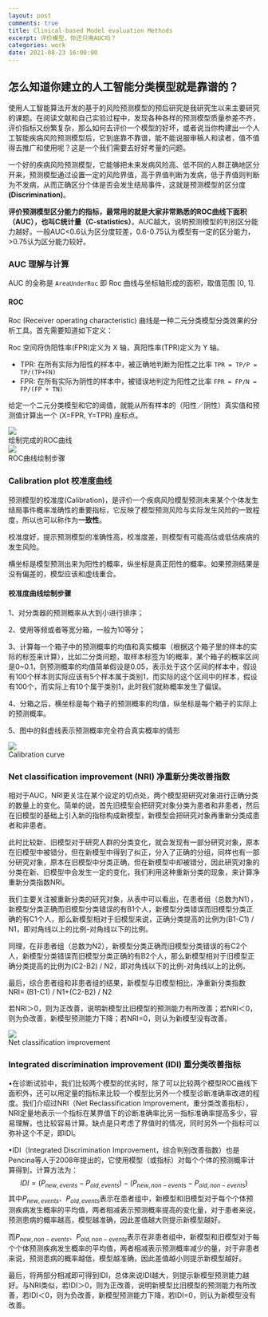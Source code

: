 ```yaml
---
layout: post
comments: true
title: Clinical-based Model evaluation Methods
excerpt: 评价模型，你还只用AUC吗？
categories: work
date: 2021-08-23 16:00:00
---
```




## 怎么知道你建立的人工智能分类模型就是靠谱的？

使用人工智能算法开发的基于的风险预测模型的预后研究是我研究生以来主要研究的课题。在阅读文献和自己实验过程中，发现各种各样的预测模型质量参差不齐，评价指标又纷繁复杂，那么如何去评价一个模型的好坏，或者说当你构建出一个人工智能疾病风险预测模型后，它到底靠不靠谱，能不能说服审稿人和读者，值不值得去推广和使用呢？这是一个我们需要去好好考量的问题。



  一个好的疾病风险预测模型，它能够把未来发病风险高、低不同的人群正确地区分开来，预测模型通过设置一定的风险界值，高于界值判断为发病，低于界值则判断为不发病，从而正确区分个体是否会发生结局事件，这就是预测模型的区分度 **(Discrimination)**。



**评价预测模型区分能力的指标，最常用的就是大家非常熟悉的ROC曲线下面积（AUC），也叫C统计量（C-statistics）**。AUC越大，说明预测模型的判别区分能力越好。一般AUC<0.6认为区分度较差，0.6-0.75认为模型有一定的区分能力，>0.75认为区分能力较好。

### AUC 理解与计算

AUC 的全称是 `AreaUnderRoc` 即 Roc 曲线与坐标轴形成的面积，取值范围 [0, 1].

#### ROC

Roc (Receiver operating characteristic) 曲线是一种二元分类模型分类效果的分析工具。首先需要知道如下定义：

Roc 空间将伪阳性率(FPR)定义为 X 轴，真阳性率(TPR)定义为 Y 轴。

- TPR: 在所有实际为阳性的样本中，被正确地判断为阳性之比率 `TPR = TP/P = TP/(TP+FN)`
- FPR: 在所有实际为阴性的样本中，被错误地判定为阳性之比率 `FPR = FP/N = FP/(FP + TN)`

给定一个二元分类模型和它的阈值，就能从所有样本的（阳性／阴性）真实值和预测值计算出一个 (X=FPR, Y=TPR) 座标点。

<div class="imgcap">
<img src="/assets/2021-08-23-roc1.png">
<div class="thecap">绘制完成的ROC曲线</div>
</div>

<div class="imgcap">
<img src="/assets/2021-08-23-roc2.png">
<div class="thecap">ROC曲线绘制步骤</div>
</div>

### Calibration plot 校准度曲线

预测模型的校准度(Calibration)，是评价一个疾病风险模型预测未来某个个体发生结局事件概率准确性的重要指标，它反映了模型预测风险与实际发生风险的一致程度，所以也可以称作为**一致性**。

校准度好，提示预测模型的准确性高，校准度差，则模型有可能高估或低估疾病的发生风险。

横坐标是模型预测出来为阳性的概率，纵坐标是真正阳性的概率。如果预测结果是没有偏差的，模型应该和虚线重合。

#### 校准度曲线绘制步骤

1、对分类器的预测概率从大到小进行排序；

2、使用等频或者等宽分箱，一般为10等分；

3、计算每一个箱子中的预测概率的均值和真实概率（根据这个箱子里的样本的实际的标签来计算），比如二分类问题，取样本标签为1的概率，某个箱子的概率区间是0~0.1，则预测概率的均值简单假设是0.05，表示处于这个区间的样本中，假设有100个样本则实际应该有5个样本属于类别1，而实际的这个区间中的样本，假设有100个，而实际上有10个属于类别1，此时我们就称概率发生了偏误。

4、分箱之后，横坐标是每个箱子的预测概率的均值，纵坐标是每个箱子的实际上的预测概率。

5、图中的斜虚线表示预测概率完全符合真实概率的情形

<div class="imgcap">
<img src="/assets/2021-08-23-calibration-curve.png">
<div class="thecap">Calibration curve</div>
</div>

### Net classification improvement (NRI) **净重新分类改善指数** 

  相对于AUC，NRI更关注在某个设定的切点处，两个模型把研究对象进行正确分类的数量上的变化。简单的说，首先旧模型会把研究对象分类为患者和非患者，然后在旧模型的基础上引入新的指标构成新模型，新模型会把研究对象再重新分类成患者和非患者。

  此时比较新、旧模型对于研究人群的分类变化，就会发现有一部分研究对象，原本在旧模型中被错分，但在新模型中得到了纠正，分入了正确的分组，同样也有一部分研究对象，原本在旧模型中分类正确，但在新模型中却被错分，因此研究对象的分类在新、旧模型中会发生一定的变化，我们利用这种重新分类的现象，来计算净重新分类指数NRI。

我们主要关注被重新分类的研究对象，从表中可以看出，在患者组（总数为N1），新模型分类正确而旧模型分类错误的有B1个人，新模型分类错误而旧模型分类正确的有C1个人，那么新模型相对于旧模型来说，正确分类提高的比例为(B1-C1) / N1，即对角线以上的比例-对角线以下的比例。

同理，在非患者组（总数为N2），新模型分类正确而旧模型分类错误的有C2个人，新模型分类错误而旧模型分类正确的有B2个人，那么新模型相对于旧模型正确分类提高的比例为(C2-B2) / N2，即对角线以下的比例-对角线以上的比例。

最后，综合患者组和非患者组的结果，新模型与旧模型相比，净重新分类指数NRI= (B1-C1) / N1+(C2-B2) / N2

若NRI＞0，则为正改善，说明新模型比旧模型的预测能力有所改善；若NRI＜0，则为负改善，新模型预测能力下降；若NRI=0，则认为新模型没有改善。

 <div class="imgcap">
<img src="/assets/2021-08-23-NRI.png">
<div class="thecap">Net classification improvement </div>
</div>

### Integrated discrimination improvement (IDI) 重分类改善指标

•在诊断试验中，我们比较两个模型的优劣时，除了可以比较两个模型ROC曲线下面积外，还可以用定量的指标来比较一个模型比另外一个模型诊断准确率改进的程度。我们介绍过NRI（Net Reclassification Improvement，重分类改善指标），NRI定量地表示一个指标在某界值下的诊断准确率比另一指标准确率提高多少，容易理解，也比较容易计算。缺点是只考虑了界值时的情况，同时另外一个指标可以弥补这个不足，即IDI。

•IDI（Integrated Discrimination Improvement，综合判别改善指数）也是Pencina等人于2008年提出的，它使用模型（或指标）对每个个体的预测概率计算得到，计算方法为：
$$
IDI = (P_{new,events}-P_{old, events}) -  (P_{new,non-events}-P_{old, non-events})
$$
其中$P_{new, events}$、$P_{old,events}$表示在患者组中，新模型和旧模型对于每个个体预测疾病发生概率的平均值，两者相减表示预测概率提高的变化量，对于患者来说，预测患病的概率越高，模型越准确，因此差值越大则提示新模型越好。

而$P_{new, non-events}$、$P_{old,non-events}$表示在非患者组中，新模型和旧模型对于每个个体预测疾病发生概率的平均值，两者相减表示预测概率减少的量，对于非患者来说，预测患病的概率越低，模型越准确，因此差值越小则提示新模型越好。

最后，将两部分相减即可得到IDI，总体来说IDI越大，则提示新模型预测能力越好。与NRI类似，若IDI＞0，则为正改善，说明新模型比旧模型的预测能力有所改善，若IDI＜0，则为负改善，新模型预测能力下降，若IDI=0，则认为新模型没有改善。
